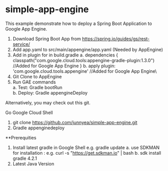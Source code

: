 # simple-app-engine

This example demonstrate how to deploy a Spring Boot Application to Google App Engine.


1. Download Spring Boot App from https://spring.io/guides/gs/rest-service/
2. Add app.yaml to src/main/appengine/app.yaml (Needed by AppEngine)
3. Add in plugin for in build.gradle
  a. dependencies {
  classpath("com.google.cloud.tools:appengine-gradle-plugin:1.3.0") //Added for Google App Engine
  }
  b. apply plugin: 'com.google.cloud.tools.appengine' //Added for Google App Engine\
4. Git Clone to AppEngine
5. Run GAE commands <br>
  a. Test: Gradle bootRun <br>
  b. Deploy: Gradle appengineDeploy
  
  
  Alternatively, you may check out this git.
  
  Go Google Cloud Shell
  1. git clone https://github.com/junnyea/simple-app-engine.git
  2. Gradle appenginedeploy
  
  
  **Prerequities
  1. Install latest gradle in Google Shell e.g. gradle update
      a. use SDKMAN for installation : e.g. curl -s "https://get.sdkman.io" | bash
      b. sdk install gradle 4.2.1
  2. Latest Java Version 
  
